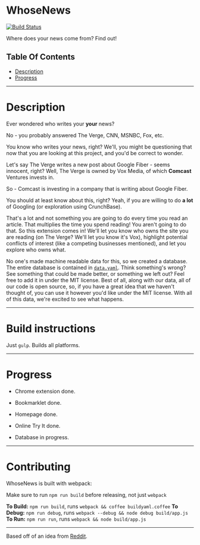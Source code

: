 # WhoseNews

[![Build Status](https://travis-ci.org/penne12/WhoseNews.svg?branch=master)](https://travis-ci.org/penne12/WhoseNews)

Where does your news come from? Find out!

## Table Of Contents

- [Description](#description)
- [Progress](#progress)

-------

# Description

Ever wondered who writes your **your** news?

No - you probably answered The Verge, CNN, MSNBC, Fox, etc.

You know who writes your news, right? We'll, you might be questioning that
now that you are looking at this project, and you'd be correct to wonder.

Let's say The Verge writes a new post about Google Fiber - seems innocent,
right? Well, The Verge is owned by Vox Media, of which **Comcast** Ventures
invests in.

So - Comcast is investing in a company that is writing about Google Fiber.

You should at least know about this, right? Yeah, if you are willing to do
**a lot** of Googling (or exploration using CrunchBase).

That's a lot and not something you are going to do every time you read
an article. That multiplies the time you spend reading! You aren't going
to do that. So this extension comes in! We'll let you know who owns the
site you are reading (on The Verge? We'll let you know it's Vox), highlight
potential conflicts of interest (like a competing businesses mentioned), and
let you explore who owns what.

No one's made machine readable data for this, so we created a database. The
entire database is contained in [`data.yaml`][data]. Think something's wrong?
See something that could be made better, or something we left out? Feel free to
add it in under the MIT license. Best of all, along with our data, all of our
code is open source, so, if you have a great idea that we haven't thought of,
you can use it however you'd like under the MIT license. With all of this data,
we're excited to see what happens.


-------

# Build instructions

Just `gulp`. Builds all platforms.

-------

# Progress

- Chrome extension done.
- Bookmarklet done.
- Homepage done.
- Online Try It done.

 - Database in progress.

-------

# Contributing

WhoseNews is built with webpack:

Make sure to run `npm run build` before releasing, not just `webpack`

**To Build:** `npm run build`, runs `webpack && coffee buildyaml.coffee`
**To Debug:** `npm run debug`, runs `webpack --debug && node debug build/app.js`
**To Run:** `npm run run`, runs `webpack && node build/app.js`

-------

Based off of an idea from [Reddit][idea].


[idea]: https://www.reddit.com/r/AppIdeas/comments/4hoilq/chrome_extension_tell_me_who_owns_the_news_outlet/
[data]: http://github.com/penne12/WhoseNews/blob/master/src/data.yml.
